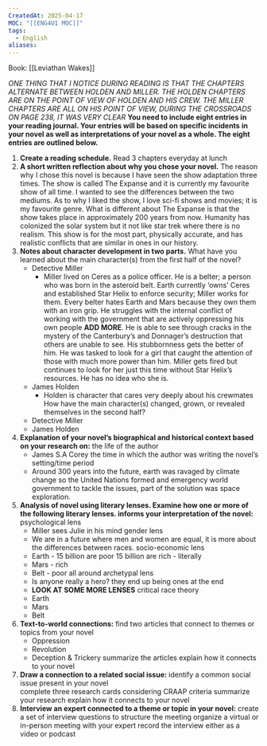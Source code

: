 ```yaml
---
CreatedAt: 2025-04-17
MOC: "[[ENG4U1 MOC]]"
tags:
  - English
aliases:
---
```

 Book: [[Leviathan Wakes]]

*ONE THING THAT I NOTICE DURING READING IS THAT THE CHAPTERS ALTERNATE BETWEEN HOLDEN AND MILLER. THE HOLDEN CHAPTERS ARE ON THE POINT OF VIEW OF HOLDEN AND HIS CREW. THE MILLER CHAPTERS ARE ALL ON HIS POINT OF VIEW, DURING THE CROSSROADS ON PAGE 238, IT WAS VERY CLEAR*
**You need to include eight entries in your reading journal. Your entries will be based on specific incidents** 
**in your novel as well as interpretations of your novel as a whole. The eight entries are outlined below.** 
1. **Create a reading schedule.** 
	Read 3 chapters everyday at lunch 
2. **A short written reflection about why you chose your novel.** 
   The reason why I chose this novel is because I have seen the show adaptation three times. The show is called The Expanse and it is currently my favourite show of all time. I wanted to see the differences between the two mediums. As to why I liked the show, I love sci-fi shows and movies; it is my favourite genre. What is different about The Expanse is that the show takes place in approximately 200 years from now. Humanity has colonized the solar system but it not like star trek where there is no realism. This show is for the most part, physically accurate, and has realistic conflicts that are similar in ones in our history. 
3. **Notes about character development in two parts.** 
	What have you learned about the main character(s) from the first half of the novel?
	- Detective Miller
		- Miller lived on Ceres as a police officer. He is a belter; a person who was born in the asteroid belt. Earth currently ‘owns’ Ceres and established Star Helix to enforce security; Miller works for them. Every belter hates Earth and Mars because they own them with an iron grip. He struggles with the internal conflict of working with the government that are actively oppressing his own people **ADD MORE**. He is able to see through cracks in the mystery of the Canterbury’s and Donnager’s destruction that others are unable to see. His stubbornness gets the better of him. He was tasked to look for a girl that caught the attention of those with much more power than him. Miller gets fired but continues to look for her just this time without Star Helix’s resources. He has no idea who she is.
	- James Holden
		- Holden is character that cares very deeply about his crewmates
	How have the main character(s) changed, grown, or revealed themselves in the second half? 
	- Detective Miller
	- James Holden
4. **Explanation of your novel’s biographical and historical context based on your research on:** 
	the life of the author 
	- James S.A Corey
	the time in which the author was writing 
	the novel’s setting/time period 
	- Around 300 years into the future, earth was ravaged by climate change so the United Nations formed and emergency world government to tackle the issues, part of the solution was space exploration.
5.  **Analysis of novel using literary lenses. Examine how one or more of the following literary lenses. informs your interpretation of the novel:** 
	psychological lens 
	- Miller sees Julie in his mind
	gender lens
	- We are in a future where men and women are equal, it is more about the differences between races. 
	socio-economic lens
	- Earth - 15 billion are poor 15 billion are rich - literally
	- Mars - rich
	- Belt - poor all around
	archetypal lens 
	- Is anyone really a hero? they end up being ones at the end
	- **LOOK AT SOME MORE LENSES**
	critical race theory 
	- Earth 
	- Mars
	- Belt
6. **Text-to-world connections:** 
	find two articles that connect to themes or topics from your novel 
	- Oppression
	- Revolution
	- Deception & Trickery
	summarize the articles 
	explain how it connects to your novel 
7. **Draw a connection to a related social issue:** 
	identify a common social issue present in your novel  
	complete three research cards considering CRAAP criteria 
	summarize your research 
	explain how it connects to your novel 
8. **Interview an expert connected to a theme or topic in your novel:** 
	create a set of interview questions to structure the meeting 
	organize a virtual or in-person meeting with your expert 
	record the interview either as a video or podcast 